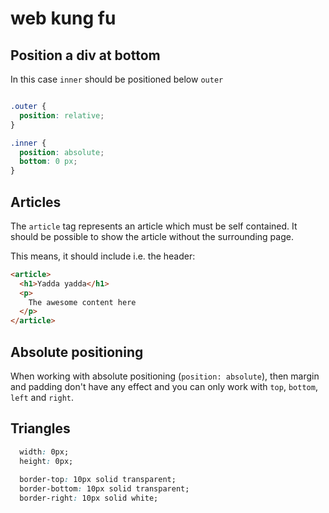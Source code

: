 # web kung fu

## Position a div at bottom

In this case `inner` should be positioned below `outer`

```CSS

.outer {
  position: relative;
}

.inner {
  position: absolute;
  bottom: 0 px;
}

```

## Articles

The `article` tag represents an article which must be self contained. It should be possible to show the article without the surrounding page.

This means, it should include i.e. the header:


```HTML
<article>
  <h1>Yadda yadda</h1>
  <p>
    The awesome content here
  </p>
</article>
```

## Absolute positioning

When working with absolute positioning (`position: absolute`), then margin and padding don't have any effect and you can only work with `top`, `bottom`, `left` and `right`.


## Triangles

```CSS
  width: 0px;
  height: 0px;
  
  border-top: 10px solid transparent;
  border-bottom: 10px solid transparent;
  border-right: 10px solid white;
```
